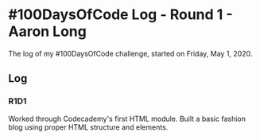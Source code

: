 # #100DaysOfCode Log - Round 1 - Aaron Long

The log of my #100DaysOfCode challenge, started on Friday, May 1, 2020.

## Log

### R1D1

Worked through Codecademy's first HTML module. Built a basic fashion blog using proper HTML structure and elements.
